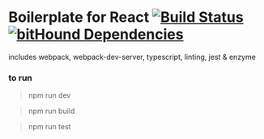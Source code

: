 # Boilerplate for React  [![Build Status](https://travis-ci.org/seanrkerr/react-boilerplate.svg?branch=master)](https://travis-ci.org/seanrkerr/react-boilerplate/)  [![bitHound Dependencies](https://www.bithound.io/github/seanrkerr/react-boilerplate/badges/dependencies.svg)](https://www.bithound.io/github/seanrkerr/react-boilerplate/master/dependencies/npm)

includes webpack, webpack-dev-server, typescript, linting, jest & enzyme





### to run

> npm run dev

> npm run build

> npm run test




